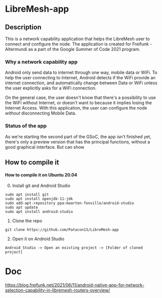 # LibreMesh-app

## Description

This is a network capability application that helps the LibreMesh user to connect and configure the node.
The application is created for Freifunk - Altermundi as a part of the Google Summer of Code 2021 program.

### Why a network capability app

Android only send data to internet through one way, mobile data or WiFi. To help the user connecting to Internet, Android detects if the WiFi provide an internet connection, and automatically change between Data or WiFi unless the user explicitly asks for a WiFi connection.

On the general case, the user doesn't know that there's a possibility to use the WiFi without Internet, or doesn't want to because it implies losing the Internet Access. With this application, the user can configure the node *without* disconnecting Mobile Data.

### Status of the app

As we're starting the second part of the GSoC, the app isn't finished yet, there's only a preview version that has the principal functions, without a good graphical interface. But can show 

## How to compile it

#### How to compile it on Ubuntu 20.04

0. Install git and Android Studio
```bash=
sudo apt install git
sudo apt install openjdk-11-jdk
sudo add-apt-repository ppa:maarten-fonville/android-studio
sudo apt update
sudo apt install android-studio
```

1. Clone the repo

```bash=
git clone https://github.com/Patacon13/LibreMesh-app
```

2. Open it on Android Studio

```
Android Studio -> Open an existing project -> [Folder of cloned project]
```


# Doc

https://blog.freifunk.net/2021/06/11/android-native-app-for-network-selection-capability-in-libremesh-routers-overview/

